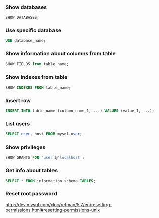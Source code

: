 ### Show databases

```sql
SHOW DATABASES;
```

### Use specific database

```sql
USE database_name;
```

### Show information about columns from table

```sql
SHOW FIELDS from table_name;
```

### Show indexes from table

```sql
SHOW INDEXES FROM table_name;
```

### Insert row

```sql
INSERT INTO table_name (column_name_1, ...) VALUES (value_1, ...);
```

### List users

```sql
SELECT user, host FROM mysql.user;
```

### Show privileges

```sql
SHOW GRANTS FOR 'user'@'localhost';
```

### Get info about tables

```sql
SELECT * FROM information_schema.TABLES;
```

### Reset root password

http://dev.mysql.com/doc/refman/5.7/en/resetting-permissions.html#resetting-permissions-unix

